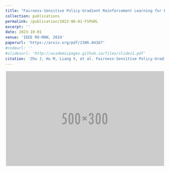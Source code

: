 ```yaml
---
title: "Fairness-Sensitive Policy-Gradient Reinforcement Learning for Reducing Bias in Robotic Assistance"
collection: publications
permalink: /publication/2023-06-01-FSPGRL
excerpt: ''
date: 2023-10-01
venue: 'IEEE RO-MAN, 2024'
paperurl: 'https://arxiv.org/pdf/2306.04167'
#codeurl: ''
#slidesurl: 'http://academicpages.github.io/files/slides1.pdf'
citation: 'Zhu J, Hu M, Liang X, et al. Fairness-Sensitive Policy-Gradient Reinforcement Learning for Reducing Bias in Robotic Assistance[J]. arXiv preprint arXiv:2306.04167, 2023.'
---
```


<div style="text-align: center;">
  <img src="../images/500x300.png" alt="alt text">
</div>
